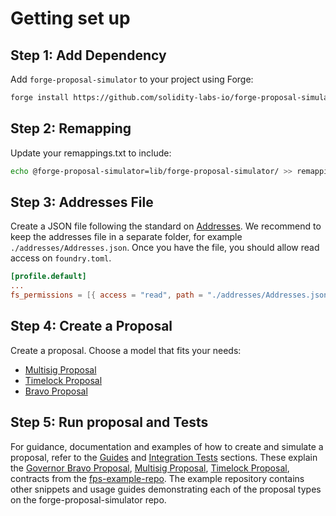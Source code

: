 # Getting set up

## Step 1: Add Dependency

Add `forge-proposal-simulator` to your project using Forge:

```sh
forge install https://github.com/solidity-labs-io/forge-proposal-simulator.git
```

## Step 2: Remapping

Update your remappings.txt to include:

```sh
echo @forge-proposal-simulator=lib/forge-proposal-simulator/ >> remappings.txt
```

## Step 3: Addresses File

Create a JSON file following the standard on
[Addresses](../overview/architecture/addresses.md). We recommend to keep the
addresses file in a separate folder, for example `./addresses/Addresses.json`.
Once you have the file, you should allow read access on `foundry.toml`.

```toml
[profile.default]
...
fs_permissions = [{ access = "read", path = "./addresses/Addresses.json"}]
```

## Step 4: Create a Proposal

Create a proposal. Choose a model that fits your needs:

-   [Multisig Proposal](../guides/multisig-proposal.md)
-   [Timelock Proposal](../guides/timelock-proposal.md)
-   [Bravo Proposal](../guides/governor-bravo-proposal.md)

## Step 5: Run proposal and Tests

For guidance, documentation and examples of how to create and simulate a proposal, refer to the [Guides](../guides/introduction.md) and [Integration Tests](../testing/integration-tests.md) sections. These explain the [Governor Bravo Proposal](https://github.com/solidity-labs-io/fps-example-repo/src/proposals/BravoProposal_01.sol), [Multisig Proposal](https://github.com/solidity-labs-io/fps-example-repo/src/proposals/MultisigProposal_01.sol), [Timelock Proposal](https://github.com/solidity-labs-io/fps-example-repo/src/proposals/TimelockProposal_01.sol), contracts from the [fps-example-repo](https://github.com/solidity-labs-io/fps-example-repo). The example repository contains other snippets and usage guides demonstrating each of the proposal types on the forge-proposal-simulator repo.
